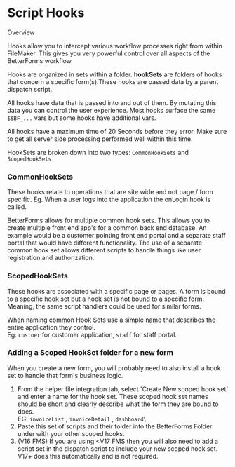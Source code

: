 # Script Hooks

Overview

Hooks allow you to intercept various workflow processes right from within FileMaker. This gives you very powerful control over all aspects of the BetterForms workflow.

Hooks are organized in sets within a folder. **hookSets** are folders of hooks that concern a specific form(s).These hooks are passed data by a parent dispatch script.

All hooks have data that is passed into and out of them. By mutating this data you can control the user experience. Most hooks surface the same `$$BF_...` vars but some hooks have additional vars.

All hooks have a maximum time of 20 Seconds before they error. Make sure to get all server side processing performed well within this time.

HookSets are broken down into two types: `CommonHookSets` and `ScopedHookSets`

### CommonHookSets

These hooks relate to operations that are site wide and not page / form specific. Eg. When a user logs into the application the onLogin hook is called.

BetterForms allows for multiple common hook sets. This allows you to create multiple front end app's for a common back end database. An example would be a customer pointing front end portal and a separate staff portal that would have different functionality. The use of a separate common hook set allows different scripts to handle things like user registration and authorization.

### ScopedHookSets

These hooks are associated with a specific page or pages. A form is bound to a specific hook set but a hook set is not bound to a specific form. Meaning, the same script handlers could be used for similar forms.

When naming common Hook Sets use a simple name that describes the entire application they control.\
Eg: `custoer` for customer application, `staff` for staff portal.

### Adding a Scoped HookSet folder for a new form

When you create a new form, you will probably need to also install a hook set to handle that form's business logic.

1. From the helper file integration tab, select 'Create New scoped hook set' and enter a name for the hook set. These scoped hook set names should be short and clearly describe what the form they are bound to does.\
   EG: `invoiceList` , `invoiceDetail` , `dashboard`\\
2. Paste this set of scripts and their folder into the BetterForms Folder under with your other scoped hooks.
3. (V16 FMS) If you are using \<V17 FMS then you will also need to add a script set in the dispatch script to include your new scoped hook set. V17+ does this automatically and is not required.
